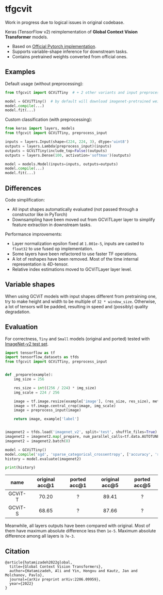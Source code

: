 # tfgcvit
Work in progress due to logical issues in original codebase.

Keras (TensorFlow v2) reimplementation of **Global Context Vision Transformer** models.

+ Based on [Official Pytorch implementation](https://github.com/nvlabs/gcvit).
+ Supports variable-shape inference for downstream tasks.
+ Contains pretrained weights converted from official ones.

## Examples

Default usage (without preprocessing):

```python
from tfgcvit import GCViTTiny  # + 2 other variants and input preprocessing

model = GCViTTiny()  # by default will download imagenet-pretrained weights
model.compile(...)
model.fit(...)
```

Custom classification (with preprocessing):

```python
from keras import layers, models
from tfgcvit import GCViTTiny, preprocess_input

inputs = layers.Input(shape=(224, 224, 3), dtype='uint8')
outputs = layers.Lambda(preprocess_input)(inputs)
outputs = GCViTTiny(include_top=False)(outputs)
outputs = layers.Dense(100, activation='softmax')(outputs)

model = models.Model(inputs=inputs, outputs=outputs)
model.compile(...)
model.fit(...)
```

## Differences

Code simplification:

- All input shapes automatically evaluated (not passed through a constructor like in PyTorch)
- Downsampling have been moved out from GCViTLayer layer to simplify feature extraction in downstream tasks.

Performance improvements:

- Layer normalization epsilon fixed at `1.001e-5`, inputs are casted to `float32` to use fused op implementation.
- Some layers have been refactored to use faster TF operations.
- A lot of reshapes have been removed. Most of the time internal representation is 4D-tensor.
- Relative index estimations moved to GCViTLayer layer level.

## Variable shapes

When using GCViT models with input shapes different from pretraining one, try to make height and width to be multiple
of `32 * window_size`. Otherwise, a lot of tensors will be padded, resulting in speed and (possibly) quality
degradation.

## Evaluation

For correctness, `Tiny` and `Small` models (original and ported) tested
with [ImageNet-v2 test set](https://www.tensorflow.org/datasets/catalog/imagenet_v2).

```python
import tensorflow as tf
import tensorflow_datasets as tfds
from tfgcvit import GCViTTiny, preprocess_input


def _prepare(example):
    img_size = 256

    res_size = int((256 / 224) * img_size)
    img_scale = 224 / 256

    image = tf.image.resize(example['image'], (res_size, res_size), method=tf.image.ResizeMethod.BICUBIC)
    image = tf.image.central_crop(image, img_scale)
    image = preprocess_input(image)

    return image, example['label']


imagenet2 = tfds.load('imagenet_v2', split='test', shuffle_files=True)
imagenet2 = imagenet2.map(_prepare, num_parallel_calls=tf.data.AUTOTUNE)
imagenet2 = imagenet2.batch(8)

model = GCViTTiny()
model.compile('sgd', 'sparse_categorical_crossentropy', ['accuracy', 'sparse_top_k_categorical_accuracy'])
history = model.evaluate(imagenet2)

print(history)
```

|  name   | original acc@1 | ported acc@1 | original acc@5 | ported acc@5 |
|:-------:|:--------------:|:------------:|:--------------:|:------------:|
| GCViT-T |     70.20      |      ?       |     89.41      |      ?       |
| GCViT-S |     68.65      |      ?       |     87.66      |      ?       |

Meanwhile, all layers outputs have been compared with original. Most of them have maximum absolute difference
less then `1e-5`. Maximum absolute difference among all layers is `7e-3`.

## Citation

```
@article{hatamizadeh2022global,
  title={Global Context Vision Transformers},
  author={Hatamizadeh, Ali and Yin, Hongxu and Kautz, Jan and Molchanov, Pavlo},
  journal={arXiv preprint arXiv:2206.09959},
  year={2022}
}
```